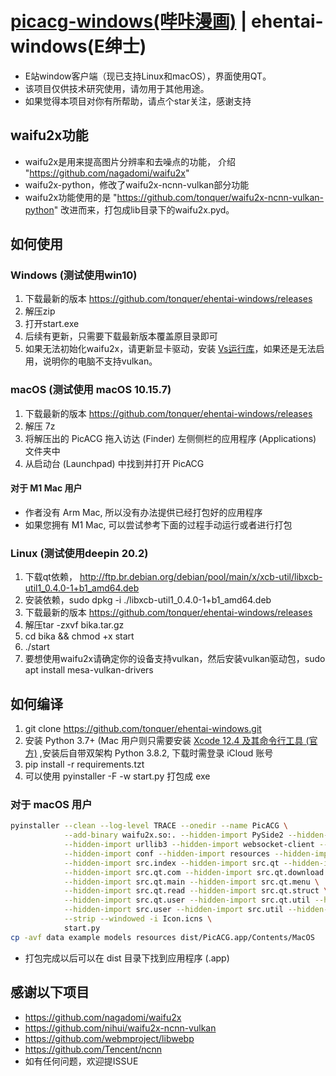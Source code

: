 # [picacg-windows(哔咔漫画)](https://github.com/tonquer/picacg-windows) | ehentai-windows(E绅士)
- E站window客户端（现已支持Linux和macOS），界面使用QT。
- 该项目仅供技术研究使用，请勿用于其他用途。
- 如果觉得本项目对你有所帮助，请点个star关注，感谢支持

## waifu2x功能
- waifu2x是用来提高图片分辨率和去噪点的功能， 介绍 "https://github.com/nagadomi/waifu2x"
- waifu2x-python，修改了waifu2x-ncnn-vulkan部分功能
- waifu2x功能使用的是 "https://github.com/tonquer/waifu2x-ncnn-vulkan-python" 改进而来，打包成lib目录下的waifu2x.pyd。

## 如何使用
  ### Windows (测试使用win10)
  1. 下载最新的版本 https://github.com/tonquer/ehentai-windows/releases
  2. 解压zip
  3. 打开start.exe
  4. 后续有更新，只需要下载最新版本覆盖原目录即可
  5. 如果无法初始化waifu2x，请更新显卡驱动，安装 [Vs运行库](https://download.visualstudio.microsoft.com/download/pr/366c0fb9-fe05-4b58-949a-5bc36e50e370/015EDD4E5D36E053B23A01ADB77A2B12444D3FB6ECCEFE23E3A8CD6388616A16/VC_redist.x64.exe)，如果还是无法启用，说明你的电脑不支持vulkan。
  ### macOS (测试使用 macOS 10.15.7)
  1. 下载最新的版本 https://github.com/tonquer/ehentai-windows/releases
  2. 解压 7z
  3. 将解压出的 PicACG 拖入访达 (Finder) 左侧侧栏的应用程序 (Applications) 文件夹中
  4. 从启动台 (Launchpad) 中找到并打开 PicACG
  #### 对于 M1 Mac 用户
  * 作者没有 Arm Mac, 所以没有办法提供已经打包好的应用程序
  * 如果您拥有 M1 Mac, 可以尝试参考下面的过程手动运行或者进行打包
  ### Linux (测试使用deepin 20.2)
  1. 下载qt依赖， http://ftp.br.debian.org/debian/pool/main/x/xcb-util/libxcb-util1_0.4.0-1+b1_amd64.deb
  2. 安装依赖，sudo dpkg -i ./libxcb-util1_0.4.0-1+b1_amd64.deb
  3. 下载最新的版本 https://github.com/tonquer/ehentai-windows/releases
  4. 解压tar -zxvf bika.tar.gz 
  5. cd bika && chmod +x start
  6. ./start
  7. 要想使用waifu2x请确定你的设备支持vulkan，然后安装vulkan驱动包，sudo apt install mesa-vulkan-drivers

## 如何编译
1. git clone https://github.com/tonquer/ehentai-windows.git
2. 安装 Python 3.7+ (Mac 用户则只需要安装 [Xcode 12.4 及其命令行工具 (官方)](https://developer.apple.com/download/more/?name=Xcode%2012.4) ,安装后自带双架构 Python 3.8.2, 下载时需登录 iCloud 账号
3. pip install -r requirements.tzt
4. 可以使用 pyinstaller -F -w start.py 打包成 exe
### 对于 macOS 用户
````bash
pyinstaller --clean --log-level TRACE --onedir --name PicACG \
            --add-binary waifu2x.so:. --hidden-import PySide2 --hidden-import requests \
            --hidden-import urllib3 --hidden-import websocket-client --hidden-import pillow \
            --hidden-import conf --hidden-import resources --hidden-import src \
            --hidden-import src.index --hidden-import src.qt --hidden-import src.qt.chat \
            --hidden-import src.qt.com --hidden-import src.qt.download \
            --hidden-import src.qt.main --hidden-import src.qt.menu \
            --hidden-import src.qt.read --hidden-import src.qt.struct \
            --hidden-import src.qt.user --hidden-import src.qt.util --hidden-import src.server \
            --hidden-import src.user --hidden-import src.util --hidden-import ui \
            --strip --windowed -i Icon.icns \
            start.py
cp -avf data example models resources dist/PicACG.app/Contents/MacOS
````
* 打包完成以后可以在 dist 目录下找到应用程序 (.app)

## 感谢以下项目
- https://github.com/nagadomi/waifu2x
- https://github.com/nihui/waifu2x-ncnn-vulkan
- https://github.com/webmproject/libwebp
- https://github.com/Tencent/ncnn
- 如有任何问题，欢迎提ISSUE
